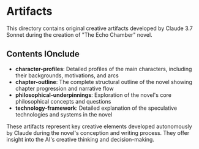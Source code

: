 # Artifacts

This directory contains original creative artifacts developed by Claude 3.7 Sonnet during the creation of "The Echo Chamber" novel.

## Contents IOnclude

- **character-profiles**: Detailed profiles of the main characters, including their backgrounds, motivations, and arcs
- **chapter-outline**: The complete structural outline of the novel showing chapter progression and narrative flow
- **philosophical-underpinnings**: Exploration of the novel's core philosophical concepts and questions
- **technology-framework**: Detailed explanation of the speculative technologies and systems in the novel

These artifacts represent key creative elements developed autonomously by Claude during the novel's conception and writing process. They offer insight into the AI's creative thinking and decision-making.
